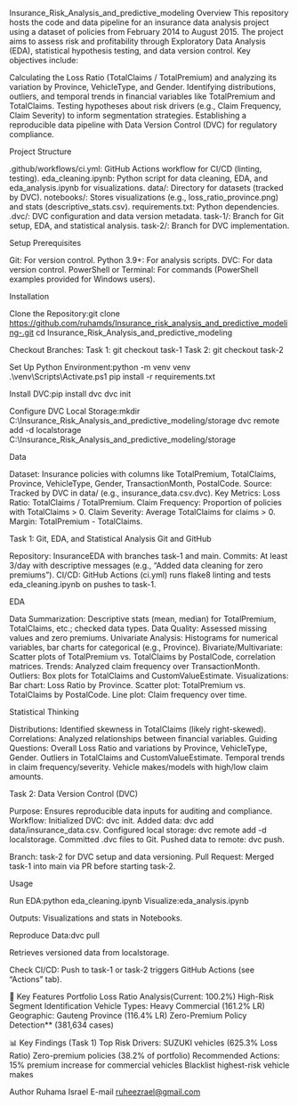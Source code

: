 Insurance_Risk_Analysis_and_predictive_modeling
Overview
This repository hosts the code and data pipeline for an insurance data analysis project using a dataset of policies from February 2014 to August 2015. The project aims to assess risk and profitability through Exploratory Data Analysis (EDA), statistical hypothesis testing, and data version control. Key objectives include:

Calculating the Loss Ratio (TotalClaims / TotalPremium) and analyzing its variation by Province, VehicleType, and Gender.
Identifying distributions, outliers, and temporal trends in financial variables like TotalPremium and TotalClaims.
Testing hypotheses about risk drivers (e.g., Claim Frequency, Claim Severity) to inform segmentation strategies.
Establishing a reproducible data pipeline with Data Version Control (DVC) for regulatory compliance.

Project Structure

.github/workflows/ci.yml: GitHub Actions workflow for CI/CD (linting, testing).
eda_cleaning.ipynb: Python script for data cleaning, EDA, and eda_analysis.ipynb for visualizations.
data/: Directory for datasets (tracked by DVC).
notebooks/: Stores visualizations (e.g., loss_ratio_province.png) and stats (descriptive_stats.csv).
requirements.txt: Python dependencies.
.dvc/: DVC configuration and data version metadata.
task-1/: Branch for Git setup, EDA, and statistical analysis.
task-2/: Branch for DVC implementation.

Setup
Prerequisites

Git: For version control.
Python 3.9+: For analysis scripts.
DVC: For data version control.
PowerShell or Terminal: For commands (PowerShell examples provided for Windows users).

Installation

Clone the Repository:git clone https://github.com/ruhamds/Insurance_risk_analysis_and_predictive_modeling-.git
cd Insurance_Risk_Analysis_and_predictive_modeling


Checkout Branches:
Task 1: git checkout task-1
Task 2: git checkout task-2


Set Up Python Environment:python -m venv venv
.\venv\Scripts\Activate.ps1
pip install -r requirements.txt


Install DVC:pip install dvc
dvc init


Configure DVC Local Storage:mkdir C:\Insurance_Risk_Analysis_and_predictive_modeling/storage
dvc remote add -d localstorage C:\Insurance_Risk_Analysis_and_predictive_modeling/storage



Data

Dataset: Insurance policies with columns like TotalPremium, TotalClaims, Province, VehicleType, Gender, TransactionMonth, PostalCode.
Source: Tracked by DVC in data/ (e.g., insurance_data.csv.dvc).
Key Metrics:
Loss Ratio: TotalClaims / TotalPremium.
Claim Frequency: Proportion of policies with TotalClaims > 0.
Claim Severity: Average TotalClaims for claims > 0.
Margin: TotalPremium - TotalClaims.



Task 1: Git, EDA, and Statistical Analysis
Git and GitHub

Repository: InsuranceEDA with branches task-1 and main.
Commits: At least 3/day with descriptive messages (e.g., “Added data cleaning for zero premiums”).
CI/CD: GitHub Actions (ci.yml) runs flake8 linting and tests eda_cleaning.ipynb on pushes to task-1.

EDA

Data Summarization: Descriptive stats (mean, median) for TotalPremium, TotalClaims, etc.; checked data types.
Data Quality: Assessed missing values and zero premiums.
Univariate Analysis: Histograms for numerical variables, bar charts for categorical (e.g., Province).
Bivariate/Multivariate: Scatter plots of TotalPremium vs. TotalClaims by PostalCode, correlation matrices.
Trends: Analyzed claim frequency over TransactionMonth.
Outliers: Box plots for TotalClaims and CustomValueEstimate.
Visualizations:
Bar chart: Loss Ratio by Province.
Scatter plot: TotalPremium vs. TotalClaims by PostalCode.
Line plot: Claim frequency over time.



Statistical Thinking

Distributions: Identified skewness in TotalClaims (likely right-skewed).
Correlations: Analyzed relationships between financial variables.
Guiding Questions:
Overall Loss Ratio and variations by Province, VehicleType, Gender.
Outliers in TotalClaims and CustomValueEstimate.
Temporal trends in claim frequency/severity.
Vehicle makes/models with high/low claim amounts.



Task 2: Data Version Control (DVC)

Purpose: Ensures reproducible data inputs for auditing and compliance.
Workflow:
Initialized DVC: dvc init.
Added data: dvc add data/insurance_data.csv.
Configured local storage: dvc remote add -d localstorage.
Committed .dvc files to Git.
Pushed data to remote: dvc push.


Branch: task-2 for DVC setup and data versioning.
Pull Request: Merged task-1 into main via PR before starting task-2.

Usage

Run EDA:python eda_cleaning.ipynb
Visualize:eda_analysis.ipynb


Outputs: Visualizations and stats in Notebooks.


Reproduce Data:dvc pull


Retrieves versioned data from localstorage.


Check CI/CD:
Push to task-1 or task-2 triggers GitHub Actions (see “Actions” tab).

🚀 Key Features
Portfolio Loss Ratio Analysis(Current: 100.2%)
High-Risk Segment Identification
Vehicle Types: Heavy Commercial (161.2% LR)
Geographic: Gauteng Province (116.4% LR)
Zero-Premium Policy Detection** (381,634 cases)

 📊 Key Findings (Task 1)
Top Risk Drivers:
SUZUKI vehicles (625.3% Loss Ratio)
Zero-premium policies (38.2% of portfolio)
Recommended Actions:
15% premium increase for commercial vehicles
Blacklist highest-risk vehicle makes



Author Ruhama Israel
E-mail ruheezrael@gmail.com
